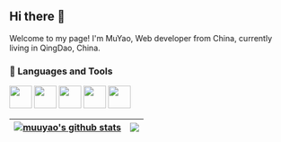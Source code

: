 ## Hi there 👋

Welcome to my page!
I'm MuYao, Web developer from China, currently living in QingDao, China.

### 🔨 Languages and Tools
<p align="left"> 
<img src="https://cdn.jsdelivr.net/gh/devicons/devicon@latest/icons/typescript/typescript-original.svg" width="40" height="40" />

<img src="https://cdn.jsdelivr.net/gh/devicons/devicon@latest/icons/javascript/javascript-original.svg"  width="40" height="40" />
          
<img src="https://cdn.jsdelivr.net/gh/devicons/devicon@latest/icons/vuejs/vuejs-original.svg" width="40" height="40" />

<img src="https://cdn.jsdelivr.net/gh/devicons/devicon@latest/icons/flutter/flutter-original.svg" width="40" height="40"/>

<img src="https://cdn.jsdelivr.net/gh/devicons/devicon@latest/icons/nodejs/nodejs-original.svg"  width="40" height="40" />

<br/>

| <a href="https://github.com/muuyao"><img align="center" src="https://github-readme-stats.vercel.app/api?username=muuyao&show_icons=true&include_all_commits=true&theme=buefy&hide_border=true" alt="muuyao's github stats" /></a> | <a href="https://github.com/muuyao"><img align="center" src="https://github-readme-stats.vercel.app/api/top-langs/?username=muuyao&layout=compact&theme=buefy&hide_border=true" /></a> |
| ------------- | ------------- |

<!--
**muuyao/muuyao** is a ✨ _special_ ✨ repository because its `README.md` (this file) appears on your GitHub profile.

Here are some ideas to get you started:

- 🔭 I’m currently working on ...
- 🌱 I’m currently learning ...
- 👯 I’m looking to collaborate on ...
- 🤔 I’m looking for help with ...
- 💬 Ask me about ...
- 📫 How to reach me: ...
- 😄 Pronouns: ...
- ⚡ Fun fact: ...
-->
